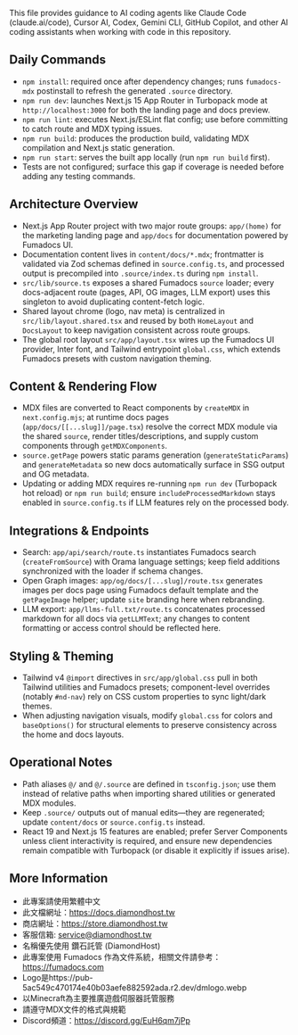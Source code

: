 This file provides guidance to AI coding agents like Claude Code (claude.ai/code), Cursor AI, Codex, Gemini CLI, GitHub Copilot, and other AI coding assistants when working with code in this repository.

## Daily Commands
- `npm install`: required once after dependency changes; runs `fumadocs-mdx` postinstall to refresh the generated `.source` directory.
- `npm run dev`: launches Next.js 15 App Router in Turbopack mode at `http://localhost:3000` for both the landing page and docs preview.
- `npm run lint`: executes Next.js/ESLint flat config; use before committing to catch route and MDX typing issues.
- `npm run build`: produces the production build, validating MDX compilation and Next.js static generation.
- `npm run start`: serves the built app locally (run `npm run build` first).
- Tests are not configured; surface this gap if coverage is needed before adding any testing commands.

## Architecture Overview
- Next.js App Router project with two major route groups: `app/(home)` for the marketing landing page and `app/docs` for documentation powered by Fumadocs UI.
- Documentation content lives in `content/docs/*.mdx`; frontmatter is validated via Zod schemas defined in `source.config.ts`, and processed output is precompiled into `.source/index.ts` during `npm install`.
- `src/lib/source.ts` exposes a shared Fumadocs `source` loader; every docs-adjacent route (pages, API, OG images, LLM export) uses this singleton to avoid duplicating content-fetch logic.
- Shared layout chrome (logo, nav meta) is centralized in `src/lib/layout.shared.tsx` and reused by both `HomeLayout` and `DocsLayout` to keep navigation consistent across route groups.
- The global root layout `src/app/layout.tsx` wires up the Fumadocs UI provider, Inter font, and Tailwind entrypoint `global.css`, which extends Fumadocs presets with custom navigation theming.

## Content & Rendering Flow
- MDX files are converted to React components by `createMDX` in `next.config.mjs`; at runtime docs pages (`app/docs/[[...slug]]/page.tsx`) resolve the correct MDX module via the shared `source`, render titles/descriptions, and supply custom components through `getMDXComponents`.
- `source.getPage` powers static params generation (`generateStaticParams`) and `generateMetadata` so new docs automatically surface in SSG output and OG metadata.
- Updating or adding MDX requires re-running `npm run dev` (Turbopack hot reload) or `npm run build`; ensure `includeProcessedMarkdown` stays enabled in `source.config.ts` if LLM features rely on the processed body.

## Integrations & Endpoints
- Search: `app/api/search/route.ts` instantiates Fumadocs search (`createFromSource`) with Orama language settings; keep field additions synchronized with the loader if schema changes.
- Open Graph images: `app/og/docs/[...slug]/route.tsx` generates images per docs page using Fumadocs default template and the `getPageImage` helper; update `site` branding here when rebranding.
- LLM export: `app/llms-full.txt/route.ts` concatenates processed markdown for all docs via `getLLMText`; any changes to content formatting or access control should be reflected here.

## Styling & Theming
- Tailwind v4 `@import` directives in `src/app/global.css` pull in both Tailwind utilities and Fumadocs presets; component-level overrides (notably `#nd-nav`) rely on CSS custom properties to sync light/dark themes.
- When adjusting navigation visuals, modify `global.css` for colors and `baseOptions()` for structural elements to preserve consistency across the home and docs layouts.

## Operational Notes
- Path aliases `@/` and `@/.source` are defined in `tsconfig.json`; use them instead of relative paths when importing shared utilities or generated MDX modules.
- Keep `.source/` outputs out of manual edits—they are regenerated; update `content/docs` or `source.config.ts` instead.
- React 19 and Next.js 15 features are enabled; prefer Server Components unless client interactivity is required, and ensure new dependencies remain compatible with Turbopack (or disable it explicitly if issues arise).

## More Information
- 此專案請使用繁體中文
- 此文檔網址：https://docs.diamondhost.tw
- 商店網址：https://store.diamondhost.tw
- 客服信箱: service@diamondhost.tw
- 名稱優先使用 鑽石託管 (DiamondHost)
- 此專案使用 Fumadocs 作為文件系統，相關文件請參考：https://fumadocs.com
- Logo是https://pub-5ac549c470174e40b03aefe882592ada.r2.dev/dmlogo.webp
- 以Minecraft為主要推廣遊戲伺服器託管服務
- 請遵守MDX文件的格式與規範
- Discord頻道：https://discord.gg/EuH6qm7jPp